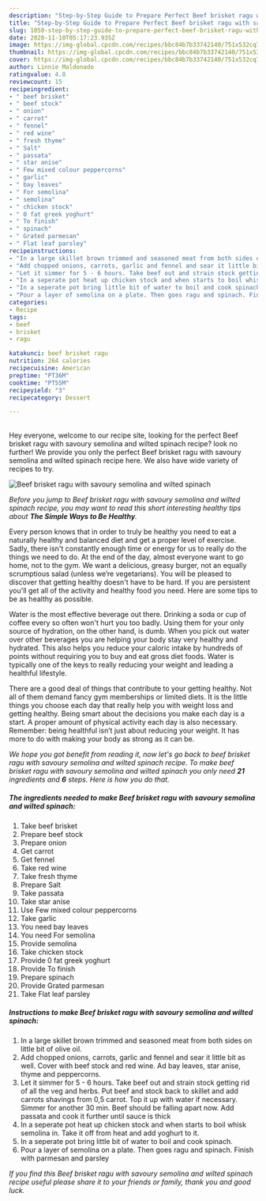 ```yaml
---
description: "Step-by-Step Guide to Prepare Perfect Beef brisket ragu with savoury semolina and wilted spinach"
title: "Step-by-Step Guide to Prepare Perfect Beef brisket ragu with savoury semolina and wilted spinach"
slug: 1050-step-by-step-guide-to-prepare-perfect-beef-brisket-ragu-with-savoury-semolina-and-wilted-spinach
date: 2020-11-10T05:17:23.935Z
image: https://img-global.cpcdn.com/recipes/bbc84b7b33742140/751x532cq70/beef-brisket-ragu-with-savoury-semolina-and-wilted-spinach-recipe-main-photo.jpg
thumbnail: https://img-global.cpcdn.com/recipes/bbc84b7b33742140/751x532cq70/beef-brisket-ragu-with-savoury-semolina-and-wilted-spinach-recipe-main-photo.jpg
cover: https://img-global.cpcdn.com/recipes/bbc84b7b33742140/751x532cq70/beef-brisket-ragu-with-savoury-semolina-and-wilted-spinach-recipe-main-photo.jpg
author: Linnie Maldonado
ratingvalue: 4.8
reviewcount: 15
recipeingredient:
- " beef brisket"
- " beef stock"
- " onion"
- " carrot"
- " fennel"
- " red wine"
- " fresh thyme"
- " Salt"
- " passata"
- " star anise"
- " Few mixed colour peppercorns"
- " garlic"
- " bay leaves"
- " For semolina"
- " semolina"
- " chicken stock"
- " 0 fat greek yoghurt"
- " To finish"
- " spinach"
- " Grated parmesan"
- " Flat leaf parsley"
recipeinstructions:
- "In a large skillet brown trimmed and seasoned meat from both sides on little bit of olive oil."
- "Add chopped onions, carrots, garlic and fennel and sear it little bit as well. Cover with beef stock and red wine. Ad bay leaves, star anise, thyme and peppercorns."
- "Let it simmer for 5 - 6 hours. Take beef out and strain stock getting rid of all the veg and herbs. Put beef and stock back to skillet and add carrots shavings from 0,5 carrot. Top it up with water if necessary. Simmer for another 30 min. Beef should be falling apart now. Add passata and cook it further until sauce is thick"
- "In a seperate pot heat up chicken stock and when starts to boil whisk semolina in. Take it off from heat and add yoghurt to it."
- "In a seperate pot bring little bit of water to boil and cook spinach."
- "Pour a layer of semolina on a plate. Then goes ragu and spinach. Finish with parmesan and parsley"
categories:
- Recipe
tags:
- beef
- brisket
- ragu

katakunci: beef brisket ragu 
nutrition: 264 calories
recipecuisine: American
preptime: "PT36M"
cooktime: "PT55M"
recipeyield: "3"
recipecategory: Dessert

---
```

<br>
Hey everyone, welcome to our recipe site, looking for the perfect Beef brisket ragu with savoury semolina and wilted spinach recipe? look no further! We provide you only the perfect Beef brisket ragu with savoury semolina and wilted spinach recipe here. We also have wide variety of recipes to try.
<br>


![Beef brisket ragu with savoury semolina and wilted spinach](https://img-global.cpcdn.com/recipes/bbc84b7b33742140/751x532cq70/beef-brisket-ragu-with-savoury-semolina-and-wilted-spinach-recipe-main-photo.jpg)

<i>Before you jump to Beef brisket ragu with savoury semolina and wilted spinach recipe, you may want to read this short interesting healthy tips about <strong>The Simple Ways to Be Healthy</strong>.</i>

Every person knows that in order to truly be healthy you need to eat a naturally healthy and balanced diet and get a proper level of exercise. Sadly, there isn't constantly enough time or energy for us to really do the things we need to do. At the end of the day, almost everyone want to go home, not to the gym. We want a delicious, greasy burger, not an equally scrumptious salad (unless we’re vegetarians). You will be pleased to discover that getting healthy doesn't have to be hard. If you are persistent you'll get all of the activity and healthy food you need. Here are some tips to be as healthy as possible.

Water is the most effective beverage out there. Drinking a soda or cup of coffee every so often won't hurt you too badly. Using them for your only source of hydration, on the other hand, is dumb. When you pick out water over other beverages you are helping your body stay very healthy and hydrated. This also helps you reduce your caloric intake by hundreds of points without requiring you to buy and eat gross diet foods. Water is typically one of the keys to really reducing your weight and leading a healthful lifestyle.

There are a good deal of things that contribute to your getting healthy. Not all of them demand fancy gym memberships or limited diets. It is the little things you choose each day that really help you with weight loss and getting healthy. Being smart about the decisions you make each day is a start. A proper amount of physical activity each day is also necessary. Remember: being healthful isn’t just about reducing your weight. It has more to do with making your body as strong as it can be. 


<i>We hope you got benefit from reading it, now let's go back to beef brisket ragu with savoury semolina and wilted spinach recipe. To make beef brisket ragu with savoury semolina and wilted spinach you only need <strong>21</strong> ingredients and <strong>6</strong> steps. Here is how you do that.
</i>

##### The ingredients needed to make Beef brisket ragu with savoury semolina and wilted spinach:

1. Take  beef brisket
1. Prepare  beef stock
1. Prepare  onion
1. Get  carrot
1. Get  fennel
1. Take  red wine
1. Take  fresh thyme
1. Prepare  Salt
1. Take  passata
1. Take  star anise
1. Use  Few mixed colour peppercorns
1. Take  garlic
1. You need  bay leaves
1. You need  For semolina
1. Provide  semolina
1. Take  chicken stock
1. Provide  0 fat greek yoghurt
1. Provide  To finish
1. Prepare  spinach
1. Provide  Grated parmesan
1. Take  Flat leaf parsley


##### Instructions to make Beef brisket ragu with savoury semolina and wilted spinach:

1. In a large skillet brown trimmed and seasoned meat from both sides on little bit of olive oil.
1. Add chopped onions, carrots, garlic and fennel and sear it little bit as well. Cover with beef stock and red wine. Ad bay leaves, star anise, thyme and peppercorns.
1. Let it simmer for 5 - 6 hours. Take beef out and strain stock getting rid of all the veg and herbs. Put beef and stock back to skillet and add carrots shavings from 0,5 carrot. Top it up with water if necessary. Simmer for another 30 min. Beef should be falling apart now. Add passata and cook it further until sauce is thick
1. In a seperate pot heat up chicken stock and when starts to boil whisk semolina in. Take it off from heat and add yoghurt to it.
1. In a seperate pot bring little bit of water to boil and cook spinach.
1. Pour a layer of semolina on a plate. Then goes ragu and spinach. Finish with parmesan and parsley


<i>If you find this Beef brisket ragu with savoury semolina and wilted spinach recipe useful please share it to your friends or family, thank you and good luck.</i>
